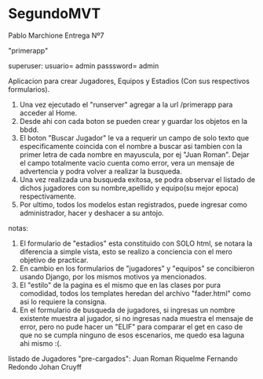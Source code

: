 # SegundoMVT
Pablo Marchione
Entrega Nº7

"primerapp"

superuser:
usuario= admin
passsword= admin

Aplicacion para crear Jugadores, Equipos y Estadios (Con sus respectivos formularios).

1. Una vez ejecutado el "runserver" agregar a la url /primerapp para acceder al Home.
2. Desde ahi con cada boton se pueden crear y guardar los objetos en la bbdd.
3. El boton "Buscar Jugador" le va a requerir un campo de solo texto que especificamente coincida con el nombre a buscar asi tambien con la primer letra de cada nombre en mayuscula, por ej "Juan Roman". Dejar el campo totalmente vacio cuenta como error, vera un mensaje de advertencia y podra volver a realizar la busqueda.
4. Una vez realizada una busqueda exitosa, se podra observar el listado de dichos jugadores con su nombre,apellido y equipo(su mejor epoca) respectivamente.
5. Por ultimo, todos los modelos estan registrados, puede ingresar como administrador, hacer y deshacer a su antojo.

notas:
1. El formulario de "estadios" esta constituido con SOLO html, se notara la diferencia a simple vista, esto se realizo a conciencia con el mero objetivo de practicar.
2. En cambio en los formularios de "jugadores" y "equipos" se concibieron usando Django, por los mismos motivos ya mencionados.
3. El "estilo" de la pagina es el mismo que en las clases por pura comodidad, todos los templates heredan del archivo "fader.html" como asi lo requiere la consigna.
4. En el formulario de busqueda de jugadores, si ingresas un nombre existente muestra al jugador, si no ingresas nada muestra el mensaje de error, pero no pude hacer un "ELIF" para comparar el get en caso de que no se cumpla ninguno de esos escenarios, me quedo esa laguna ahi mismo :(.

 

listado de Jugadores "pre-cargados":
Juan Roman Riquelme
Fernando Redondo
Johan Cruyff
